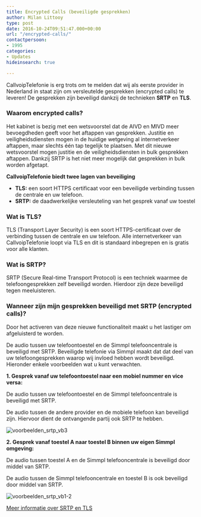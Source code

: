 ```yaml
---
title: Encrypted Calls (beveiligde gesprekken)
author: Milan Littooy
type: post
date: 2016-10-24T09:51:47.000+00:00
url: "/encrypted-calls/"
contactpersoon:
- 1995
categories:
- Updates
hideinsearch: true

---
```

CallvoipTelefonie is erg trots om te melden dat wij als eerste provider in Nederland in staat zijn om versleutelde gesprekken (encrypted calls) te leveren! De gesprekken zijn beveiligd dankzij de technieken **SRTP** en **TLS**.

<!--more-->

### Waarom encrypted calls?

Het kabinet is bezig met een wetsvoorstel dat de AIVD en MIVD meer bevoegdheden geeft voor het aftappen van gesprekken. Justitie en veiligheidsdiensten mogen in de huidige wetgeving al internetverkeer aftappen, maar slechts één tap tegelijk te plaatsen. Met dit nieuwe wetsvoorstel mogen justitie en de veiligheidsdiensten in bulk gesprekken aftappen. Dankzij SRTP is het niet meer mogelijk dat gesprekken in bulk worden afgetapt.</p>

**CallvoipTelefonie biedt twee lagen van beveiliging**

  * **TLS:** een soort HTTPS certificaat voor een beveiligde verbinding tussen de centrale en uw telefoon.
  * **SRTP:** de daadwerkelijke versleuteling van het gesprek vanaf uw toestel

### Wat is TLS?

TLS (Transport Layer Security) is een soort HTTPS-certificaat over de verbinding tussen de centrale en uw telefoon. Alle internetverkeer van CallvoipTelefonie loopt via TLS en dit is standaard inbegrepen en is gratis voor alle klanten.

### Wat is SRTP?

SRTP (Secure Real-time Transport Protocol) is een techniek waarmee de telefoongesprekken zelf beveiligd worden. Hierdoor zijn deze beveiligd tegen meeluisteren.

### Wanneer zijn mijn gesprekken beveiligd met SRTP (encrypted calls)?

Door het activeren van deze nieuwe functionaliteit maakt u het lastiger om afgeluisterd te worden.

De audio tussen uw telefoontoestel en de Simmpl telefooncentrale is beveiligd met SRTP. Beveiligde telefonie via Simmpl maakt dat dat deel van uw telefoongesprekken waarop wij invloed hebben wordt beveiligd. Hieronder enkele voorbeelden wat u kunt verwachten.

**1. Gesprek vanaf uw telefoontoestel naar een mobiel nummer en vice versa:**

De audio tussen uw telefoontoestel en de Simmpl telefooncentrale is beveiligd met SRTP.

De audio tussen de andere provider en de mobiele telefoon kan beveiligd zijn. Hiervoor dient de ontvangende partij ook SRTP te hebben.

<img src="https://res.cloudinary.com/callvoip/image/upload/v1556647042/voorbeelden_SRTP_vb3.png" alt="voorbeelden_srtp_vb3" class="aligncenter size-full" />



**2. Gesprek vanaf toestel A naar toestel B binnen uw eigen Simmpl omgeving:**

De audio tussen toestel A en de Simmpl telefooncentrale is beveiligd door middel van SRTP.

De audio tussen de Simmpl telefooncentrale en toestel B is ook beveiligd door middel van SRTP.

<img src="https://res.cloudinary.com/callvoip/image/upload/v1556647042/voorbeelden_SRTP_vb1-2.png" alt="voorbeelden_srtp_vb1-2" class="aligncenter size-full" />

<a class="button" href="/versleutelde-telefoongesprekken" target="">Meer informatie over SRTP en TLS</a>